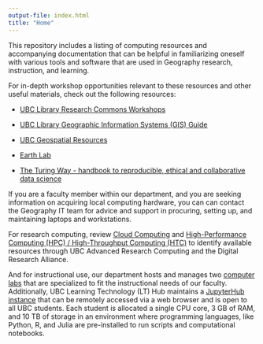 ```yaml
---
output-file: index.html
title: "Home"
---
```


This repository includes a listing of computing resources and accompanying
documentation that can be helpful in familiarizing oneself with various tools
and software that are used in Geography research, instruction, and learning.

For in-depth workshop opportunities relevant to these resources and other useful
materials, check out the following resources:

- [UBC Library Research Commons Workshops](https://researchcommons.library.ubc.ca/workshops/)

- [UBC Library Geographic Information Systems (GIS) Guide](https://guides.library.ubc.ca/gis)

- [UBC Geospatial Resources](https://gis.ubc.ca/)

- [Earth Lab](https://www.earthdatascience.org/)

- [The Turing Way - handbook to reproducible, ethical and collaborative data science](https://book.the-turing-way.org/)

If you are a faculty member within our department, and you are seeking
information on acquiring local computing hardware, you can can contact the
Geography IT team for advice and support in procuring, setting up, and
maintaining laptops and workstations.

For research computing, review
[Cloud Computing](https://ubc-geography.github.io/computing-resources/cloud-computing/)
and
[High-Performance Computing (HPC) / High-Throughput Computing (HTC)](https://ubc-geography.github.io/computing-resources/high-performance-computing/)
to identify available resources through UBC Advanced Research Computing and the
Digital Research Alliance.

And for instructional use, our department hosts and manages two
[computer labs](https://geog.ubc.ca/undergraduate/study-resources/) that are
specialized to fit the instructional needs of our faculty. Additionally, UBC
Learning Technology (LT) Hub maintains a
[JupyterHub instance](https://open.jupyter.ubc.ca) that can be remotely accessed
via a web browser and is open to all UBC students. Each student is allocated a
single CPU core, 3 GB of RAM, and 10 TB of storage in an environment where
programming languages, like Python, R, and Julia are pre-installed to run
scripts and computational notebooks.
